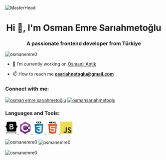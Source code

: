 ![MasterHead](https://etudestech.com/wp-content/uploads/2022/07/javascript-langage-de-programmation-2022.jpeg)
<h1 align="center">Hi 👋, I'm Osman Emre Sarıahmetoğlu</h1>
<h3 align="center">A passionate frontend developer from Türkiye</h3>

<p align="left"> <img src="https://komarev.com/ghpvc/?username=osmanemre0&label=Profile%20views&color=0e75b6&style=flat" alt="osmanemre0" /> </p>

- 🔭 I’m currently working on [Osmanli Antik](https://github.com/OsmanEmre0/osmanli-antik.git)

- 📫 How to reach me **osariahnetoglu@gmail.com**

<h3 align="left">Connect with me:</h3>
<p align="left">
<a href="https://www.linkedin.com/in/osman-emre-sarıahmetoğlu-b38a30259/" target="blank"><img align="center" src="https://raw.githubusercontent.com/rahuldkjain/github-profile-readme-generator/master/src/images/icons/Social/linked-in-alt.svg" alt="osman emre sarıahmetoğlu" height="30" width="40" /></a>
<a href="https://instagram.com/osmansariahmetoglu" target="blank"><img align="center" src="https://raw.githubusercontent.com/rahuldkjain/github-profile-readme-generator/master/src/images/icons/Social/instagram.svg" alt="osmansariahmetoglu" height="30" width="40" /></a>
</p>

<h3 align="left">Languages and Tools:</h3>
<p align="left"> <a href="https://getbootstrap.com" target="_blank" rel="noreferrer"> <img src="https://raw.githubusercontent.com/devicons/devicon/master/icons/bootstrap/bootstrap-plain-wordmark.svg" alt="bootstrap" width="40" height="40"/> </a> <a href="https://www.w3schools.com/cs/" target="_blank" rel="noreferrer"> <img src="https://raw.githubusercontent.com/devicons/devicon/master/icons/csharp/csharp-original.svg" alt="csharp" width="40" height="40"/> </a> <a href="https://www.w3schools.com/css/" target="_blank" rel="noreferrer"> <img src="https://raw.githubusercontent.com/devicons/devicon/master/icons/css3/css3-original-wordmark.svg" alt="css3" width="40" height="40"/> </a> <a href="https://www.w3.org/html/" target="_blank" rel="noreferrer"> <img src="https://raw.githubusercontent.com/devicons/devicon/master/icons/html5/html5-original-wordmark.svg" alt="html5" width="40" height="40"/> </a> <a href="https://developer.mozilla.org/en-US/docs/Web/JavaScript" target="_blank" rel="noreferrer"> <img src="https://raw.githubusercontent.com/devicons/devicon/master/icons/javascript/javascript-original.svg" alt="javascript" width="40" height="40"/> </a> </p>

<p><img align="left" src="https://github-readme-stats.vercel.app/api/top-langs?username=osmanemre0&show_icons=true&locale=en&layout=compact" alt="osmanemre0" /></p>

<p>&nbsp;<img align="center" src="https://github-readme-stats.vercel.app/api?username=osmanemre0&show_icons=true&locale=en" alt="osmanemre0" /></p>

<p><img align="center" src="https://github-readme-streak-stats.herokuapp.com/?user=osmanemre0&" alt="osmanemre0" /></p>


